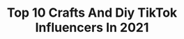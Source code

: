 ---
title: Top 10 Crafts And Diy TikTok Influencers In 2021
description: >-
  Find top crafts and diy TikTok influencers in 2021. Most popular hashtags: #diy #fyp #crafts #craft.
platform: TikTok
hits: 39
text_top: Identify the most popular TikTok accounts on inBeat.
text_bottom: Our database holds 39 TikTok influencers like this for you to work with.
profiles:
  - username: "a_littles_dungeon"
    fullname: >-
      🎀ALittlesDungeon🎀
    bio: >-
      Crafts DIY Little stuff Please follow my Instagram 🦄🌈❤🧡💛💚💙💜🌈🦄
    location: "United States"
    followers: 55100
    engagement: 1116
    commentsToLikes: 0.011232
    id: ck8vtj2vtgfhd0j7869blsd9l
    verified: false
    hashtags: "#little, #sparkle, #handmade, #resinart"
  - username: "drooandaya"
    fullname: >-
      drooandaya
    bio: >-
      DROO & AYA || Crafts & DIY 🇵🇭🇯🇵
    location: "United States"
    followers: 40700
    engagement: 776
    commentsToLikes: 0.010689
    id: ckbq74g4vti6l0j23anm030w5
    verified: false
    hashtags: "#christmas, #diy, #crafts, #ornaments"
  - username: "kenhsangtao_no1"
    fullname: >-
      Wood Art
    bio: >-
      Follow me to get more video daily IDEA craft DIY diyideas Woot Art
    location: "Viet Nam"
    followers: 147100
    engagement: 1001
    commentsToLikes: 0.003911
    id: ckcpju4yfidp30j23ou6q7iup
    verified: false
    hashtags: "#craft, #fyp, #creative, #thucong"
  - username: "nissalynninteriors"
    fullname: >-
      Nissa-Lynn Interiors
    bio: >-
      An Interior Decorator who loves crafts & DIY projects! Check me out on Insta!
    location: "United States"
    followers: 42400
    engagement: 395
    commentsToLikes: 0.011493
    id: ck8rof42ngtwc0j781pt01eb9
    verified: false
    hashtags: "#christmasdecor, #holidaydecorating, #tiktokpartner, #flowers"
  - username: "balloonart.no1"
    fullname: >-
      Balloon Art
    bio: >-
      Balloon balloonArt craft DIY creative craft balloondecor tutorial trend amazing
    location: "Viet Nam"
    followers: 66400
    engagement: 495
    commentsToLikes: 0.005370
    id: ckdnuo4igni9r0j23wqzlrmr6
    verified: false
    hashtags: "#creative, #handmade, #balloonart, #craft"
  - username: "quarantineparty101"
    fullname: >-
      quarantine party <3
    bio: >-
      recipes, crafts, diys and things to pass time! join the party ☆
    location: "United States"
    followers: 34000
    engagement: 1707
    commentsToLikes: 0.037226
    id: ckbkn6fjgh5tn0j2359frecsp
    verified: false
    hashtags: "#wallpaper, #skylight, #fyp, #fff"
  - username: "gabby....b"
    fullname: >-
      gabby
    bio: >-
      bay area @stix4covid
    location: "United States"
    followers: 69400
    engagement: 2391
    commentsToLikes: 0.015440
    id: ckauzea3k4xjr0j23ob9g41is
    verified: false
    hashtags: "#cds, #crafts, #diy, #cd"
  - username: "theclaycroissant"
    fullname: >-
      Meghan Elizabeth
    bio: >-
      Suggestions welcome! 💕
    location: "United States"
    followers: 130900
    engagement: 2349
    commentsToLikes: 0.012486
    id: ckbqgd00o1rek0j23kjv1chq8
    verified: false
    hashtags: "#tiktokpartner, #crafts, #diy, #kawaii"
  - username: "dino_bird"
    fullname: >-
      dino
    bio: >-
      artist I don't sleep is actually a raccoon dm me for commission info!
    location: "United States"
    followers: 53500
    engagement: 1297
    commentsToLikes: 0.017893
    id: ck9c8icerszmq0j78gh1cf3x5
    verified: false
    hashtags: "#dinosquarantinecrafts, #asmr, #craft, #diy"
  - username: "craftman66"
    fullname: >-
      Resin draw
    bio: >-
      ✉️email:j@ucan.cn ❤️follow for more❤️
    location: "United States"
    followers: 279100
    engagement: 1412
    commentsToLikes: 0.010245
    id: ck9rgqq75c1c70j784tq1tobd
    verified: false
    hashtags: "#fyp, #foryou, #craft, #diy"
---